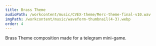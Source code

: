 ```yaml
---
title: Brass Theme
audioPath: /workcontent/music/CVEX-theme/Merc-theme-final-v10.wav
imgPath: /workcontent/music/waveform-thumbnail(4-3).webp
order: 4
---
```

Brass Theme composition made for a telegram mini-game.